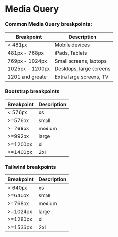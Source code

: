 # Media Query

### Common Media Query breakpoints:
| Breakpoint | Description |
| ---------- | ----------- |
| < 481px | Mobile devices |
| 481px - 768px | iPads, Tablets |
| 769px - 1024px | Small screens, laptops |
| 1025px - 1200px | Desktops, large screens |
| 1201 and greater | Extra large screens, TV |

### Bootstrap breakpoints
| Breakpoint | Description |
| ---------- | ----------- |
| < 576px | xs |
| >=576px | small |
| >=768px | medium |
| >=992px | large |
| >=1200px | xl |
| >=1400px | 2xl |

### Tailwind breakpoints
| Breakpoint | Description |
| ---------- | ----------- |
| < 640px | xs |
| >=640px | small |
| >=768px | medium |
| >=1024px | large |
| >=1280px | xl |
| >=1536px | 2xl |